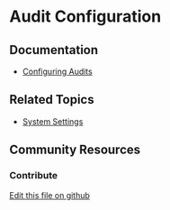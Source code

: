 # Audit Configuration

## Documentation

* [Configuring Audits](https://help.liferay.com/hc/en-us/articles/360029134891-Configuring-Audits)

## Related Topics

* [System Settings](https://portal.liferay.dev/docs/7-2/user/-/knowledge_base/u/system-settings)

## Community Resources


### Contribute

[Edit this file on github](https://github.com/olafk/controlpanel-documentation-docs/blob/master/md/72en/com_liferay_configuration_admin_web_portlet_SystemSettingsPortlet/com.liferay.portal.security.audit.configuration.AuditConfiguration.md)
